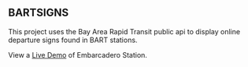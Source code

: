 ## BARTSIGNS

This project uses the Bay Area Rapid Transit public api to display online departure signs found in BART stations.

View a [Live Demo](https://www.natedonato.com/bartsigns) of Embarcadero Station.
